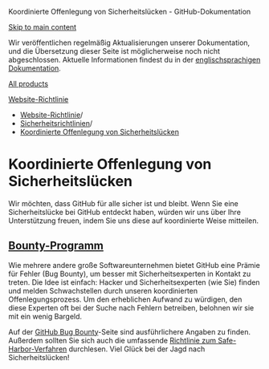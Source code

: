 Koordinierte Offenlegung von Sicherheitslücken - GitHub-Dokumentation

[Skip to main content](#main-content)

Wir veröffentlichen regelmäßig Aktualisierungen unserer Dokumentation, und die Übersetzung dieser Seite ist möglicherweise noch nicht abgeschlossen. Aktuelle Informationen findest du in der [englischsprachigen Dokumentation](/en).

[All products](/de)

[Website-Richtlinie](/de/site-policy)

* [Website-Richtlinie](/de/site-policy)/
* [Sicherheitsrichtlinien](/de/site-policy/security-policies)/
* [Koordinierte Offenlegung von Sicherheitslücken](/de/site-policy/security-policies/coordinated-disclosure-of-security-vulnerabilities)

Koordinierte Offenlegung von Sicherheitslücken
==========

Wir möchten, dass GitHub für alle sicher ist und bleibt. Wenn Sie eine Sicherheitslücke bei GitHub entdeckt haben, würden wir uns über Ihre Unterstützung freuen, indem Sie uns diese auf koordinierte Weise mitteilen.

[Bounty-Programm](#bounty-program)
----------

Wie mehrere andere große Softwareunternehmen bietet GitHub eine Prämie für Fehler (Bug Bounty), um besser mit Sicherheitsexperten in Kontakt zu treten. Die Idee ist einfach: Hacker und Sicherheitsexperten (wie Sie) finden und melden Schwachstellen durch unseren koordinierten Offenlegungsprozess. Um den erheblichen Aufwand zu würdigen, den diese Experten oft bei der Suche nach Fehlern betreiben, belohnen wir sie mit ein wenig Bargeld.

Auf der [GitHub Bug Bounty](https://bounty.github.com)-Seite sind ausführlichere Angaben zu finden. Außerdem sollten Sie sich auch die umfassende [Richtlinie zum Safe-Harbor-Verfahren](/de/site-policy/security-policies/github-bug-bounty-program-legal-safe-harbor) durchlesen. Viel Glück bei der Jagd nach Sicherheitslücken!
